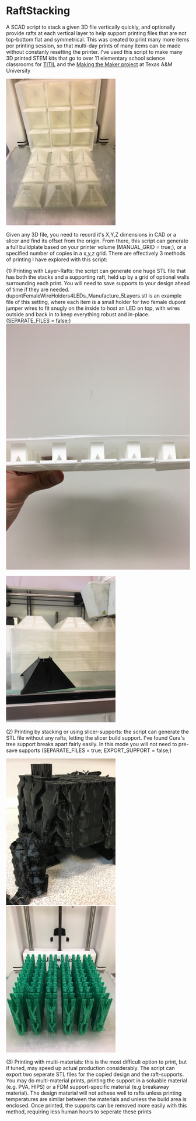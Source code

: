 # RaftStacking
A SCAD script to stack a given 3D file vertically quickly, and optionally provide rafts at each vertical layer to help support printing files that are not top-bottom flat and symmetrical. This was created to print many more items per printing session, so that multi-day prints of many items can be made without constanly resetting the printer. I've used this script to make many 3D printed STEM kits that go to over 11 elementary school science classrooms for [TITIL](http://titil.tamu.edu) and the [Making the Maker project](http://thestorylab.arch.tamu.edu/research/making%20the%20maker/) at Texas A&M University

<img src="layer.JPG" width="300">

Given any 3D file, you need to record it's X,Y,Z dimensions in CAD or a slicer and find its offset from the origin. From there, this script can generate a full buildplate based on your printer volume (MANUAL_GRID = true;), or a specified number of copies in a x,y,z grid. There are effectively 3 methods of printing I have explored with this script:


(1)  Printing with Layer-Rafts: the script can generate one huge STL file that has both the stacks and a supporting raft, held up by a grid of optional walls surrounding each print. You will need to save supports to your design ahead of time if they are needed. dupontFemaleWireHolders4LEDs_Manufacture_5Layers.stl is an example file of this setting, where each item is a small holder for two female dupont jumper wires to fit snugly on the inside to host an LED on top, with wires outside and back in to keep everything robust and in-place.
(SEPARATE_FILES = false;)
![cross_section](one_layer.JPG)

<img src="item.JPG" width="300">

(2) Printing by stacking or using slicer-supports: the script can generate the STL file without any rafts, letting the slicer build support. I've found Cura's tree support breaks apart fairly easily. In this mode you will not need to pre-save supports 
(SEPARATE_FILES = true; EXPORT_SUPPORT = false;)

<img src="tree1.JPG" width="300">

<img src="tree2.JPG" width="300">

(3) Printing with multi-materials: this is the most difficult option to print, but if tuned, may speed up actual production considerably. The script can export two seperate STL files for the copied design and the raft-supports. You may do multi-material prints, printing the support in a soluable material (e.g. PVA, HIPS) or a FDM support-specific material (e.g breakaway material). The design material will not adhese well to rafts unless printing temperatures are similar between the materials and unless the build area is enclosed. Once printed, the supports can be removed more easily with this method, requiring less human hours to seperate these prints
